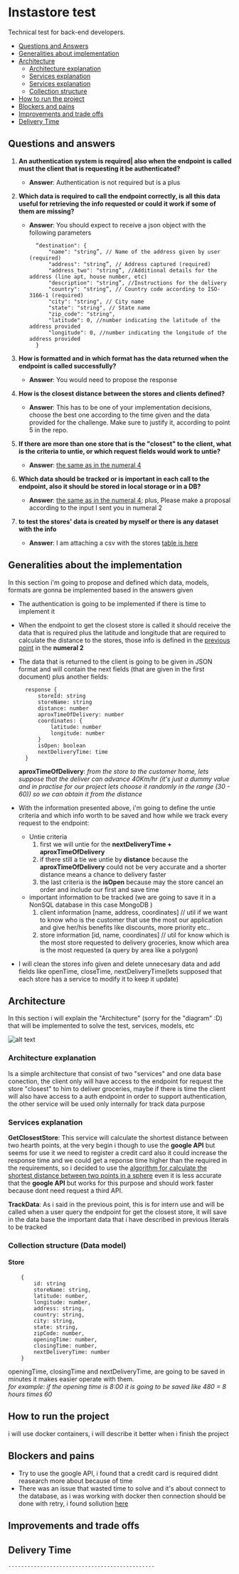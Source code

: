 # Instastore test

Technical test for back-end developers.  
- [Questions and Answers](#questions-and-answers)
- [Generalities about implementation](#generalities-about-the-implementation)
- [Architecture](#architecture)
    - [Architecture explanation](#architecture-explanation)
    - [Services explanation](#services-explanation)
    - [Services explanation](#services-explanation)
    - [Collection structure](#collection-structure)
- [How to run the project](#run-the-project)
- [Blockers and pains](#blockers-and-pains)
- [Improvements and trade offs](#improvements-and-trade-offs)
- [Delivery Time](#delivery-time)

## Questions and answers

1. **An authentication system is required|  also when the endpoint is called must the client that is requesting it be authenticated?**
    - **Answer**: Authentication is not required but is a plus

2. **Which data is required to call the endpoint correctly, is all this data useful for retrieving the info requested or could it work if some of them are missing?**
    - **Answer**: You should expect to receive a json object with the following parameters

            “destination": {
                "name": "string”, // Name of the address given by user (required)
                "address": "string”, // Address captured (required)
                "address_two": "string”, //Additional details for the address (line apt, house number, etc)
                "description": "string”, //Instructions for the delivery
                "country": "string”, // Country code according to ISO-3166-1 (required)
                "city": "string", // City name 
                "state": "string", // State name
                "zip_code": "string",
                "latitude": 0, //number indicating the latitude of the address provided
                "longitude": 0, //number indicating the longitude of the address provided
            }

3. **How is formatted and in which format has the data returned when the endpoint is called successfully?**
    - **Answer**: You would need to propose the response

4. **How is the closest distance between the stores and clients defined?**
    - **Answer**: This has to be one of your implementation decisions, choose the best one according to the time given and the data provided for the challenge. Make sure to justify it, according to point 5 in the repo.

5. **If there are more than one store that is the "closest" to the client, what is the criteria to untie, or which request fields would work to untie?**
    - **Answer**: [the same as in the numeral 4](#How-is-the-closest-distance-between-the-stores-and-clients-defined)

6. **Which data should be tracked or is important in each call to the endpoint, also it should be stored in local storage or in a DB?**
    - **Answer**: [the same as in the numeral 4](#How-is-the-closest-distance-between-the-stores-and-clients-defined); plus,  Please make a proposal according to the input I sent you in numeral 2

7. **to test the stores' data is created by myself or there is any dataset with the info**
    - **Answer**: I am attaching a csv with the stores [table is here](https://github.com/carlos4rias/instastore/blob/carlos4rias-test/stores.csv)



## Generalities about the implementation

In this section  i'm going to propose and defined which data, models, formats are gonna be implemented based in the answers given

- The authentication is going to be implemented if there is time to implement it
- When the endpoint to get the closest store is called it should receive the data that is required plus the latitude and longitude that are required to calculate the distance to the stores, those info is defined in the [previous point](##questions-and-answers) in the **numeral 2**
- The data that is returned to the client is going to be given in JSON format and will contain the next fields (that are given in the first document) plus another fields:

        response {
            storeId: string
            storeName: string
            distance: number
            aproxTimeOfDelivery: number
            coordinates: {
                latitude: number
                longitude: number
            }
            isOpen: boolean
            nextDeliveryTime: time
        }
    
    **aproxTimeOfDelivery**: *from the store to the customer home, lets suppose that the deliver can advance 40Km/hr (it's just a dummy value and in practise for our project lets choose it randomly in the range (30 - 60)) so we can obtain it from the distance*

- With the information presented above, i'm going to define the untie criteria and which info worth to be saved and how while we track every request to the endpoint:  
    - Untie criteria
        1. first we will untie for the **nextDeliveryTime + aproxTimeOfDelivery**
        2. if there still a tie we untie by **distance** because the **aproxTimeOfDelivery** could not be very accurate and a shorter distance means a chance to delivery faster
        3. the last criteria is the **isOpen** because may the store cancel an order and include our first and save time
    - important information to be tracked (we are going to save it in a NonSQL database in this case MongoDB )
        1. client information [name, address, coordinates] // util if we want to know who is the customer that use the most our application and give her/his benefits like discounts, more priority etc..
        2. store information [id, name, coordinates] // util for know which is the most store requested to delivery groceries, know which area is the most requested (a query by area like a polygon)

- I will clean the stores info given and delete unnecesary data and add fields like openTime, closeTime, nextDeliveryTime(lets supposed that each store has a service to modify it to keep it update)

## Architecture
In this section i will explain the "Architecture" (sorry for the "diagram" :D) that will be implemented to solve the test, services, models, etc

![alt text](https://raw.githubusercontent.com/carlos4rias/instastore/carlos4rias-test/architecture.jpg "Architecture Instastore")

### Architecture explanation

Is a simple architecture that consist of two "services" and one data base conection, the client only will have access to the endpoint for request the store "closest" to him to deliver groceries, maybe if there is time the client will also have access to a auth endpoint in order to support authentication, the other service will be used only internally for track data purpose

### Services explanation

**GetClosestStore**: This service will calculate the shortest distance between two hearth points, at the very begin i though to use the **google API** but seems for use it we need to register a credit card also it could increase the response time and we could get a reponse time higher than the required in the requirements, so i decided to use the [algorithm for calculate the shortest distance between two points in a sphere](https://www.geeksforgeeks.org/haversine-formula-to-find-distance-between-two-points-on-a-sphere/) even it is less accurate that the **google API** but works for this purpose and should work faster because dont need request a third API.

**TrackData**: As i said in the previous point, this is for intern use and will be called when a user query the endpoint for get the closest store, it will save in the data base the important data that i have described in previous literals to be tracked

### Collection structure (Data model)

#### Store
        {
            id: string
            storeName: string,
            latitude: number,
            longitude: number,
            address: string,
            country: string,
            city: string,
            state: string,
            zipCode: number,
            openingTime: number,
            closingTime: number,
            nextDeliveryTime: number
        }
openingTime, closingTime and nextDeliveryTime, are going to be saved in minutes it makes easier operate with them.  
_for example: if the opening time is 8:00 it is going to be saved like 480 = 8 hours times 60_

## How to run the project
i will use docker containers, i will describe it better when i finish the project

## Blockers and pains
- Try to use the google API, i found that a credit card is required didnt reasearch more about because of time
- There was an issue that wasted time to solve and it's about connect to the database, as i was working with docker then connection should be done with retry, i found sollution [here](https://github.com/docker/hub-feedback/issues/1255)

## Improvements and trade offs

## Delivery Time
    ----------------------------------------------
